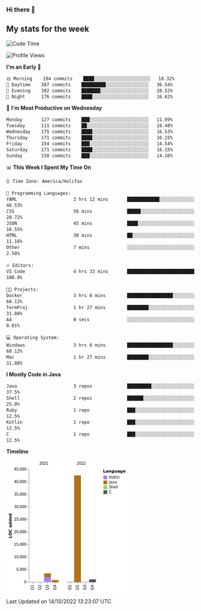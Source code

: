 ### Hi there 👋

## My stats for the week
<!--START_SECTION:waka-->
![Code Time](http://img.shields.io/badge/Code%20Time-408%20hrs%2034%20mins-blue)

![Profile Views](http://img.shields.io/badge/Profile%20Views-0-blue)

**I'm an Early 🐤** 

```text
🌞 Morning    194 commits    ████░░░░░░░░░░░░░░░░░░░░░   18.32% 
🌆 Daytime    387 commits    █████████░░░░░░░░░░░░░░░░   36.54% 
🌃 Evening    302 commits    ███████░░░░░░░░░░░░░░░░░░   28.52% 
🌙 Night      176 commits    ████░░░░░░░░░░░░░░░░░░░░░   16.62%

```
📅 **I'm Most Productive on Wednesday** 

```text
Monday       127 commits    ███░░░░░░░░░░░░░░░░░░░░░░   11.99% 
Tuesday      111 commits    ██░░░░░░░░░░░░░░░░░░░░░░░   10.48% 
Wednesday    175 commits    ████░░░░░░░░░░░░░░░░░░░░░   16.53% 
Thursday     171 commits    ████░░░░░░░░░░░░░░░░░░░░░   16.15% 
Friday       154 commits    ███░░░░░░░░░░░░░░░░░░░░░░   14.54% 
Saturday     171 commits    ████░░░░░░░░░░░░░░░░░░░░░   16.15% 
Sunday       150 commits    ███░░░░░░░░░░░░░░░░░░░░░░   14.16%

```


📊 **This Week I Spent My Time On** 

```text
⌚︎ Time Zone: America/Halifax

💬 Programming Languages: 
YAML                     2 hrs 12 mins       ████████████░░░░░░░░░░░░░   48.53% 
CSS                      56 mins             █████░░░░░░░░░░░░░░░░░░░░   20.72% 
JSON                     45 mins             ████░░░░░░░░░░░░░░░░░░░░░   16.55% 
HTML                     30 mins             ██░░░░░░░░░░░░░░░░░░░░░░░   11.16% 
Other                    7 mins              ░░░░░░░░░░░░░░░░░░░░░░░░░   2.58%

🔥 Editors: 
VS Code                  4 hrs 33 mins       █████████████████████████   100.0%

🐱‍💻 Projects: 
Docker                   3 hrs 6 mins        █████████████████░░░░░░░░   68.12% 
TermProj                 1 hr 27 mins        ████████░░░░░░░░░░░░░░░░░   31.88% 
A4                       0 secs              ░░░░░░░░░░░░░░░░░░░░░░░░░   0.01%

💻 Operating System: 
Windows                  3 hrs 6 mins        █████████████████░░░░░░░░   68.12% 
Mac                      1 hr 27 mins        ████████░░░░░░░░░░░░░░░░░   31.88%

```

**I Mostly Code in Java** 

```text
Java                     3 repos             █████████░░░░░░░░░░░░░░░░   37.5% 
Shell                    2 repos             ██████░░░░░░░░░░░░░░░░░░░   25.0% 
Ruby                     1 repo              ███░░░░░░░░░░░░░░░░░░░░░░   12.5% 
Kotlin                   1 repo              ███░░░░░░░░░░░░░░░░░░░░░░   12.5% 
C                        1 repo              ███░░░░░░░░░░░░░░░░░░░░░░   12.5%

```


**Timeline**

![Chart not found](https://raw.githubusercontent.com/lyndseyy/lyndseyy/main/charts/bar_graph.png) 


 Last Updated on 14/10/2022 13:23:07 UTC
<!--END_SECTION:waka-->